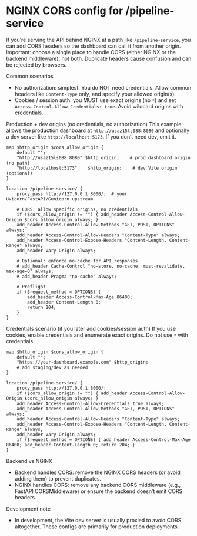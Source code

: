 # NGINX CORS config for /pipeline-service

If you’re serving the API behind NGINX at a path like `/pipeline-service`, you can add CORS headers so the dashboard can call it from another origin. Important: choose a single place to handle CORS (either NGINX or the backend middleware), not both. Duplicate headers cause confusion and can be rejected by browsers.

Common scenarios
- No authorization: simplest. You do NOT need credentials. Allow common headers like `Content-Type` only, and specify your allowed origin(s).
- Cookies / session auth: you MUST use exact origins (no `*`) and set `Access-Control-Allow-Credentials: true`. Avoid wildcard origins with credentials.

Production + dev origins (no credentials, no authorization)
This example allows the production dashboard at `http://usaz15ls088:8080` and optionally a dev server like `http://localhost:5173`. If you don’t need dev, omit it.

```
map $http_origin $cors_allow_origin {
    default "";
    "http://usaz15ls088:8080" $http_origin;    # prod dashboard origin (no path)
    "http://localhost:5173"    $http_origin;    # dev Vite origin (optional)
}

location /pipeline-service/ {
    proxy_pass http://127.0.0.1:8000/;  # your Uvicorn/FastAPI/Gunicorn upstream

    # CORS: allow specific origins, no credentials
    if ($cors_allow_origin != "") { add_header Access-Control-Allow-Origin $cors_allow_origin always; }
    add_header Access-Control-Allow-Methods "GET, POST, OPTIONS" always;
    add_header Access-Control-Allow-Headers "Content-Type" always;
    add_header Access-Control-Expose-Headers "Content-Length, Content-Range" always;
    add_header Vary Origin always;

    # Optional: enforce no-cache for API responses
    # add_header Cache-Control "no-store, no-cache, must-revalidate, max-age=0" always;
    # add_header Pragma "no-cache" always;

    # Preflight
    if ($request_method = OPTIONS) {
        add_header Access-Control-Max-Age 86400;
        add_header Content-Length 0;
        return 204;
    }
}
```

Credentials scenario (if you later add cookies/session auth)
If you use cookies, enable credentials and enumerate exact origins. Do not use `*` with credentials.

```
map $http_origin $cors_allow_origin {
    default "";
    "https://your-dashboard.example.com" $http_origin;
    # add staging/dev as needed
}

location /pipeline-service/ {
    proxy_pass http://127.0.0.1:8000/;
    if ($cors_allow_origin != "") { add_header Access-Control-Allow-Origin $cors_allow_origin always; }
    add_header Access-Control-Allow-Credentials true always;
    add_header Access-Control-Allow-Methods "GET, POST, OPTIONS" always;
    add_header Access-Control-Allow-Headers "Content-Type" always;
    add_header Access-Control-Expose-Headers "Content-Length, Content-Range" always;
    add_header Vary Origin always;
    if ($request_method = OPTIONS) { add_header Access-Control-Max-Age 86400; add_header Content-Length 0; return 204; }
}
```

Backend vs NGINX
- Backend handles CORS: remove the NGINX CORS headers (or avoid adding them) to prevent duplicates.
- NGINX handles CORS: remove any backend CORS middleware (e.g., FastAPI CORSMiddleware) or ensure the backend doesn’t emit CORS headers.

Development note
- In development, the Vite dev server is usually proxied to avoid CORS altogether. These configs are primarily for production deployments.
